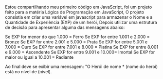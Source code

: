 Estou compartilhando meu primeiro código em JavaScript, foi um projeto feito para a matéria Lógica de Programação em JavaScript, 
O projeto consistia em criar uma variável em javascript para armazenar o Nome e a Quantidade de Experiência (EXP) de um herói, 
Depois utilizar uma estrutura de decisão para apresentar alguma das mensagens abaixo: 

Se EXP for menor do que 1.000 = Ferro
Se EXP for entre 1.001 e 2.000 = Bronze
Se EXP for entre 2.001 e 5.000 = Prata
Se EXP for entre 5.001 e 7.000 = Ouro
Se EXP for entre 7.001 e 8.000 = Platina
Se EXP for entre 8.001 e 9.000 = Ascendente
Se EXP for entre 9.001 e 10.000= Imortal
Se EXP for maior ou igual a 10.001 = Radiante

Ao final deve se exibir uma mensagem:
"O Herói de nome * (nome do heroi) está no nível de (nivel).

